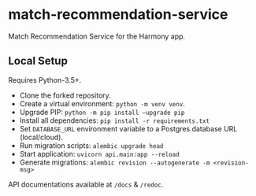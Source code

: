 # match-recommendation-service
Match Recommendation Service for the Harmony app.

## Local Setup
Requires Python-3.5+.
* Clone the forked repository.
* Create a virtual environment: `python -m venv venv`.
* Upgrade PIP: `python -m pip install –upgrade pip`
* Install all dependencies: `pip install -r requirements.txt`
* Set `DATABASE_URL` environment variable to a Postgres database URL (local/cloud).
* Run migration scripts: `alembic upgrade head`
* Start application: `uvicorn api.main:app --reload`
* Generate migrations: `alembic revision --autogenerate -m <revision-msg>`

API documentations available at `/docs` & `/redoc`.
